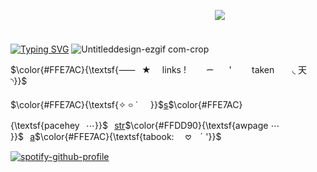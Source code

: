 ⠀⠀⠀⠀ㅤㅤㅤㅤㅤㅤㅤㅤㅤㅤㅤㅤㅤㅤㅤㅤㅤㅤㅤ⠀⠀⠀⠀![](https://komarev.com/ghpvc/?username=pt-awards&base=9000&abbreviated=&label=★&color=FFE1a6)

⠀⠀⠀⠀ㅤㅤㅤㅤㅤㅤㅤㅤㅤㅤㅤㅤㅤㅤㅤㅤㅤㅤㅤ⠀⠀⠀⠀⠀⠀⠀⠀ㅤㅤㅤㅤㅤㅤ[![Typing SVG](https://readme-typing-svg.demolab.com?font=Lobster+Two&size=30&pause=1000&color=FFC36A&background=FFD89D&center=true&width=435&lines=%22it+followed+me+home+cesar%22)](https://git.io/typing-svg)
![Untitleddesign-ezgif com-crop](https://github.com/user-attachments/assets/4238ba73-a3b8-454c-9312-53de67de3c67)

$\color{#FFE7AC}{\textsf{⸺⠀★ ⠀ links ! ⠀ ⠀  ᯇ⠀ ⠀' ⠀ ⠀ taken ⠀ ⠀◟ 天 ◝}}$

$\color{#FFE7AC}{\textsf{✧ ࿁ ˙⠀⠀}}$[s](https://spacehey.com/secretlymarkirl)$\color{#FFE7AC}{\textsf{pacehey⠀⋯}}$⠀[str](https://secretlymarkirl.straw.page)$\color{#FFDD90}{\textsf{awpage ⋯ }}$⠀[a](https://secretlymarkirl.atabook.org/)$\color{#FFE7AC}{\textsf{tabook: ⠀ 𖹭 ⠀ˊ  '}}$

[![spotify-github-profile](https://spotify-github-profile.kittinanx.com/api/view?uid=3177ddkblmozlf6i35e2k4ues4ou&cover_image=true&theme=novatorem&show_offline=false&background_color=000000&interchange=false&bar_color=ffd375&bar_color_cover=false)](https://github.com/kittinan/spotify-github-profile)
